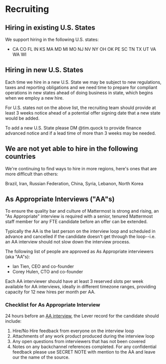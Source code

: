 # Recruiting

## Hiring in existing U.S. States 

We support hiring in the following U.S. states: 

* CA CO FL IN KS MA MD MI MO NJ NV NY OH OK PE SC TN TX UT VA WA WI

## Hiring in new U.S. States

Each time we hire in a new U.S. State we may be subject to new regulations, taxes and reporting obligations and we need time to prepare for compliant operations in new states ahead of doing business in state, which begins when we employ a new hire. 

For U.S. states not on the above list, the recruiting team should provide at least 3 weeks notice ahead of a potential offer signing date that a new state would be added. 

To add a new U.S. State please DM @tim.quock to provide finance advanced notice and if a lead time of more than 3 weeks may be needed. 

## We are not yet able to hire in the following countries

We're continuing to find ways to hire in more regions, here's ones that are more difficult than others:   
  
Brazil, Iran, Russian Federation, China, Syria, Lebanon, North Korea

## As Appropriate Interviews \("AA"s\) 

To ensure the quality bar and culture of Mattermost is strong and rising, an "As Appropriate" interview is required with a senior, tenured Mattermost staff member for any FTE candidate before an offer can be extended.   
  
Typically the AA is the last person on the interview loop and scheduled in advance and cancelled if the candidate doesn't get through the loop--i.e. an AA interview should not slow down the interview process. 

The following list of people are approved as As Appropriate interviewers \(aka "AA"s\): 

* Ian Tien, CEO and co-founder
* Corey Hulen, CTO and co-founder 

Each AA interviewer should have at least 3 reserved slots per week available for AA interviews, ideally in different timezone ranges, providing capacity for 12 new hires per month per AA. 

### Checklist for As Appropriate Interview 

24 hours before an [AA interview](recruiting.md#as-appropriate-interviews-aa-s), the Lever record for the candidate should include: 

1. Hire/No Hire feedback from everyone on the interview loop
2. Attachments of any work product produced during the interview loop
3. Any open questions from interviewers that has not been covered 
4. Notes on any backchannel references completed. For any confidential feedback please use SECRET NOTE with mention to the AA and leave our the name of the source.



